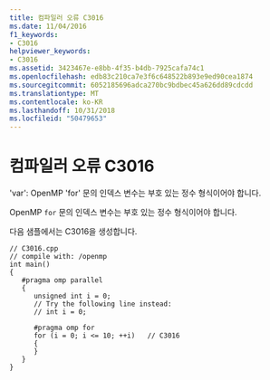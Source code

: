 ```yaml
---
title: 컴파일러 오류 C3016
ms.date: 11/04/2016
f1_keywords:
- C3016
helpviewer_keywords:
- C3016
ms.assetid: 3423467e-e8bb-4f35-b4db-7925cafa74c1
ms.openlocfilehash: edb83c210ca7e3f6c648522b893e9ed90cea1874
ms.sourcegitcommit: 6052185696adca270bc9bdbec45a626dd89cdcdd
ms.translationtype: MT
ms.contentlocale: ko-KR
ms.lasthandoff: 10/31/2018
ms.locfileid: "50479653"
---
```

# <a name="compiler-error-c3016"></a>컴파일러 오류 C3016

'var': OpenMP 'for' 문의 인덱스 변수는 부호 있는 정수 형식이어야 합니다.

OpenMP `for` 문의 인덱스 변수는 부호 있는 정수 형식이어야 합니다.

다음 샘플에서는 C3016을 생성합니다.

```
// C3016.cpp
// compile with: /openmp
int main()
{
   #pragma omp parallel
   {
      unsigned int i = 0;
      // Try the following line instead:
      // int i = 0;

      #pragma omp for
      for (i = 0; i <= 10; ++i)   // C3016
      {
      }
   }
}
```